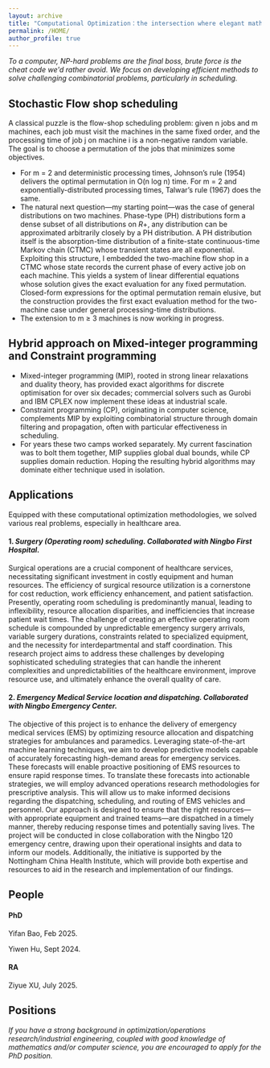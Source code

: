 ```yaml
---
layout: archive
title: "Computational Optimization：the intersection where elegant mathematics meets powerful computer science"
permalink: /HOME/
author_profile: true
---
```



_To a computer, NP-hard problems are the final boss, brute force is the cheat code we'd rather avoid. We focus on developing efficient methods to solve challenging combinatorial problems, particularly in scheduling._

## Stochastic Flow shop scheduling
A classical puzzle is the flow-shop scheduling problem: given n jobs and m machines, each job must visit the machines in the same fixed order, and the processing time of job j on machine i is a non-negative random variable. The goal is to choose a permutation of the jobs that minimizes some objectives.
- For m = 2 and deterministic processing times, Johnson’s rule (1954) delivers the optimal permutation in O(n log n) time. For m = 2 and exponentially-distributed processing times, Talwar’s rule (1967) does the same.
- The natural next question—my starting point—was the case of general distributions on two machines. Phase-type (PH) distributions form a dense subset of all distributions on $R+$, any distribution can be approximated arbitrarily closely by a PH distribution. A PH distribution itself is the absorption-time distribution of a finite-state continuous-time Markov chain (CTMC) whose transient states are all exponential. Exploiting this structure, I embedded the two-machine flow shop in a CTMC whose state records the current phase of every active job on each machine. This yields a system of linear differential equations whose solution gives the exact evaluation for any fixed permutation. Closed-form expressions for the optimal permutation remain elusive, but the construction provides the first exact evaluation method for the two-machine case under general processing-time distributions. 
- The extension to m ≥ 3 machines is now working in progress.

## Hybrid approach on Mixed-integer programming and Constraint programming
- Mixed-integer programming (MIP), rooted in strong linear relaxations and duality theory, has provided exact algorithms for discrete optimisation for over six decades; commercial solvers such as Gurobi and IBM CPLEX now implement these ideas at industrial scale. 
- Constraint programming (CP), originating in computer science, complements MIP by exploiting combinatorial structure through domain filtering and propagation, often with particular effectiveness in scheduling. 
- For years these two camps worked separately. My current fascination was to bolt them together, MIP supplies global dual bounds, while CP supplies domain reduction. Hoping the resulting hybrid algorithms may dominate either technique used in isolation.


## Applications 

Equipped with these computational optimization methodologies, we solved various real problems, especially in healthcare area.

#### 1\. _Surgery (Operating room) scheduling. Collaborated with **Ningbo First Hospital**._

Surgical operations are a crucial component of healthcare services, necessitating significant investment in costly equipment and human resources. The efficiency of surgical resource utilization is a cornerstone for cost reduction, work efficiency enhancement, and patient satisfaction. Presently, operating room scheduling is predominantly manual, leading to inflexibility, resource allocation disparities, and inefficiencies that increase patient wait times. The challenge of creating an effective operating room schedule is compounded by unpredictable emergency surgery arrivals, variable surgery durations, constraints related to specialized equipment, and the necessity for interdepartmental and staff coordination. This research project aims to address these challenges by developing sophisticated scheduling strategies that can handle the inherent complexities and unpredictabilities of the healthcare environment, improve resource use, and ultimately enhance the overall quality of care.


#### 2\. _Emergency Medical Service location and dispatching. Collaborated with **Ningbo Emergency Center**._

The objective of this project is to enhance the delivery of emergency medical services (EMS) by optimizing resource allocation and dispatching strategies for ambulances and paramedics. Leveraging state-of-the-art machine learning techniques, we aim to develop predictive models capable of accurately forecasting high-demand areas for emergency services. These forecasts will enable proactive positioning of EMS resources to ensure rapid response times. To translate these forecasts into actionable strategies, we will employ advanced operations research methodologies for prescriptive analysis. This will allow us to make informed decisions regarding the dispatching, scheduling, and routing of EMS vehicles and personnel. Our approach is designed to ensure that the right resources—with appropriate equipment and trained teams—are dispatched in a timely manner, thereby reducing response times and potentially saving lives. The project will be conducted in close collaboration with the Ningbo 120 emergency centre, drawing upon their operational insights and data to inform our models. Additionally, the initiative is supported by the Nottingham China Health Institute, which will provide both expertise and resources to aid in the research and implementation of our findings.




## People

#### PhD


Yifan Bao, Feb 2025.

Yiwen Hu, Sept 2024.

#### RA
Ziyue XU, July 2025.

## Positions
_If you have a strong background in optimization/operations research/industrial engineering, coupled with good knowledge of mathematics and/or computer science, you are encouraged to apply for the PhD position._

